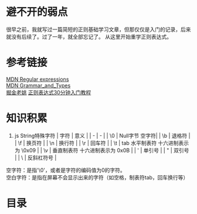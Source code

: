 # 避不开的弱点
很早之前，我就写过一篇简短的正则基础学习文章，但那仅仅是入门的记录，后来就没有后续了。过了一年，就全部忘记了。
从这里开始重学正则表达式。

# 参考链接
[MDN Regular expressions](https://developer.mozilla.org/zh-CN/docs/Web/JavaScript/Guide/Regular_Expressions)  
[MDN Grammar_and_Types](https://developer.mozilla.org/zh-CN/docs/Web/JavaScript/Guide/Grammar_and_Types)  
[掘金老姚](https://juejin.im/post/5965943ff265da6c30653879) 
[正则表达式30分钟入门教程](http://deerchao.net/tutorials/regex/regex.htm)
 
# 知识积累
1. js String特殊字符
| 字符 | 意义 |
| - | - |
| \0 | Null字节 空字符|
| \b | 退格符 |
| \f | 换页符 |
| \n | 换行符 |
| \r | 回车符 |
| \t | tab 水平制表符 十六进制表示为 \0x09 |
| \v | 垂直制表符 十六进制表示为 0x0B |
| \' | 单引号 |
| \" | 双引号 |
| \\ | 反斜杠符号 |

空字符：是指'\0'，或者是字符的编码值为0的字符。  
空白字符：是指在屏幕不会显示出来的字符（如空格，制表符tab，回车换行等）   

# 目录



## 